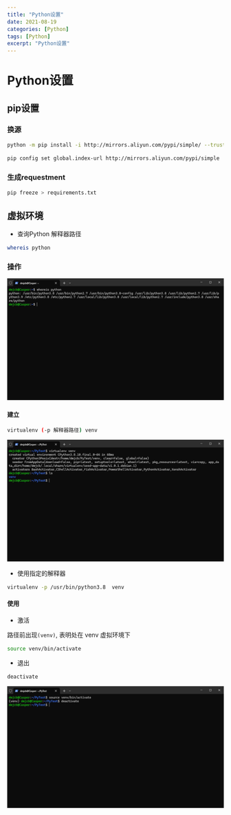 ```yaml
---
title: "Python设置"
date: 2021-08-19
categories: [Python]
tags: [Python]
excerpt: "Python设置"
---
```


# Python设置

## pip设置

### 换源

```sh
python -m pip install -i http://mirrors.aliyun.com/pypi/simple/ --trusted-host mirrors.aliyun.com --upgrade pip
```

```sh
pip config set global.index-url http://mirrors.aliyun.com/pypi/simple
```

### 生成requestment

```sh
pip freeze > requirements.txt
```

## 虚拟环境

- 查询Python 解释器路径

```sh
whereis python
```

### 操作

![](/Resource/Imgur/20241110_220328.jpg)

#### 建立

```sh
virtualenv (-p 解释器路径) venv
```

![](/Resource/Imgur/20241110_220716.jpg)

- 使用指定的解释器

```sh
virtualenv -p /usr/bin/python3.8  venv
```

#### 使用

- 激活

路径前出现`(venv)`, 表明处在 venv 虚拟环境下

```sh
source venv/bin/activate
```

- 退出

```sh
deactivate
```

![](/Resource/Imgur/20241110_220822.jpg)